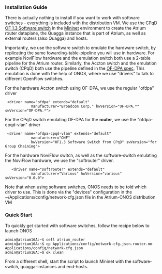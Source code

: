 ### Installation Guide

There is actually nothing to install if you want to work with software switches - everything is included with the distribution VM. We use the [CPqD OF 1.3 Software switch](https://github.com/CPqD/ofsoftswitch13) in the [Mininet](http://mininet.org/) environment to create the Atrium router dataplane, the Quagga instance that is part of Atrium, as well as external routers (also Quagga) and hosts.

Importantly, we use the software switch to emulate the hardware switch, by replicating the same fowarding-table-pipeline  you will use in hardware. For example NoviFlow hardware and the emulation switch both use a 2-table pipeline for the Atrium router. Similarly, the Accton switch and the emulation switch (CPqD) both use the pipeline defined in the [OF-DPA spec](https://github.com/Broadcom-Switch/of-dpa/tree/master/OF-DPA-2.0). This emulation is done with the help of ONOS, where we use "drivers" to talk to different OpenFlow switches.

For the hardware Accton switch using OF-DPA, we use the regular "ofdpa" driver

     <driver name="ofdpa" extends="default"
                manufacturer="Broadcom Corp." hwVersion="OF-DPA.*" swVersion="OF-DPA.*">

For the CPqD switch emulating OF-DPA for the **router**, we use the "ofdpa-cpqd-vlan" driver

     <driver name="ofdpa-cpqd-vlan" extends="default"
                manufacturer="ONF"
                hwVersion="OF1.3 Software Switch from CPqD" swVersion="for Group Chaining">
      
For the hardware NoviFlow switch, as well as the software-switch emulating the NoviFlow hardware, we use the "softrouter" driver.

       <driver name="softrouter" extends="default"
                manufacturer="Various" hwVersion="various" swVersion="0.0.0">


  
Note that when using software switches, ONOS needs to be told which driver to use. This is done via the "devices" configuration in the ~/Applications/config/network-cfg.json file in the Atrium-ONOS distribution VM

### Quick Start

To quickly get started with software switches, follow the recipe below to launch ONOS

    admin@atrium16A:~$ cell atrium_router
    admin@atrium16A:~$ cp Applications/config/network-cfg.json.router.mn Applications/config/network-cfg.json
    admin@atrium16A:~$ ok clean

From a different shell, start the script to launch Mininet with the software-switch, quagga-instances and end-hosts.